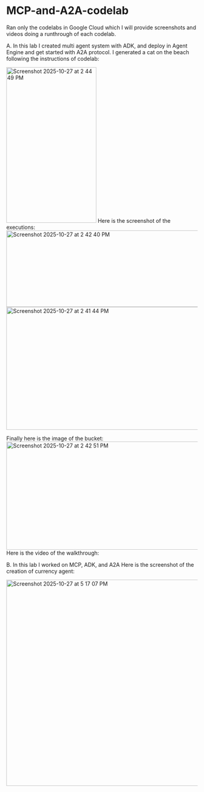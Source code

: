 # MCP-and-A2A-codelab
Ran only the codelabs in Google Cloud which I will provide screenshots and videos doing a runthrough of each codelab. 

A. In this lab I created multi agent system with ADK, and deploy in Agent Engine and get started with A2A protocol. 
I generated a cat on the beach following the instructions of codelab:

<img width="237" height="409" alt="Screenshot 2025-10-27 at 2 44 49 PM" src="https://github.com/user-attachments/assets/7c10b347-edb4-4c6a-96f4-5031b94a4f79" />
Here is the screenshot of the executions:

<img width="1408" height="201" alt="Screenshot 2025-10-27 at 2 42 40 PM" src="https://github.com/user-attachments/assets/b4b27392-228a-441e-abfc-5b2b6ce31c72" />
<img width="703" height="323" alt="Screenshot 2025-10-27 at 2 41 44 PM" src="https://github.com/user-attachments/assets/f7157ba0-b462-406f-b7e6-89369cca38c6" />

Finally here is the image of the bucket:
<img width="1174" height="284" alt="Screenshot 2025-10-27 at 2 42 51 PM" src="https://github.com/user-attachments/assets/04d54c02-552b-4e3d-8062-4079b68cde7c" />
Here is the video of the walkthrough:

B. In this lab I worked on MCP, ADK, and A2A
Here is the screenshot of the creation of currency agent: 

<img width="1438" height="542" alt="Screenshot 2025-10-27 at 5 17 07 PM" src="https://github.com/user-attachments/assets/75a0d192-435b-431d-8465-e7c3589fd000" />

